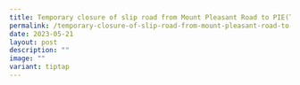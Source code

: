 ```yaml
---
title: Temporary closure of slip road from Mount Pleasant Road to PIE(Tuas)
permalink: /temporary-closure-of-slip-road-from-mount-pleasant-road-to-pie-tuas/
date: 2023-05-21
layout: post
description: ""
image: ""
variant: tiptap
---
```

